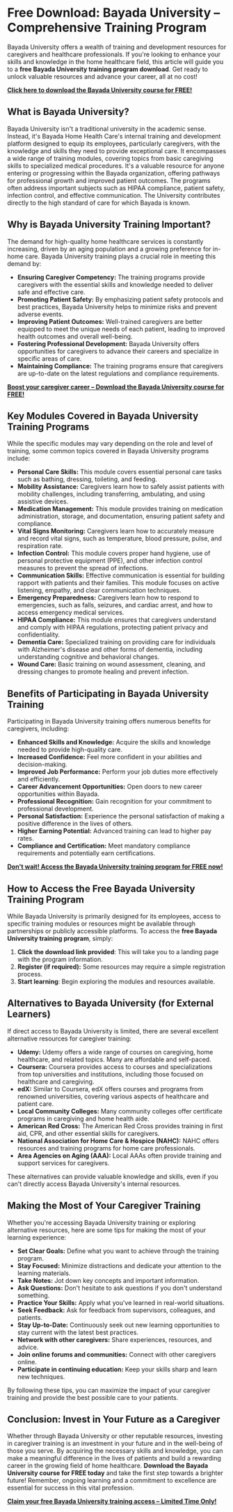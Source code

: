 # Free Download: Bayada University – Comprehensive Training Program

Bayada University offers a wealth of training and development resources for caregivers and healthcare professionals. If you're looking to enhance your skills and knowledge in the home healthcare field, this article will guide you to a **free Bayada University training program download**. Get ready to unlock valuable resources and advance your career, all at no cost!

[**Click here to download the Bayada University course for FREE!**](https://udemywork.com/bayadauniversity)

## What is Bayada University?

Bayada University isn't a traditional university in the academic sense. Instead, it's Bayada Home Health Care's internal training and development platform designed to equip its employees, particularly caregivers, with the knowledge and skills they need to provide exceptional care. It encompasses a wide range of training modules, covering topics from basic caregiving skills to specialized medical procedures. It's a valuable resource for anyone entering or progressing within the Bayada organization, offering pathways for professional growth and improved patient outcomes. The programs often address important subjects such as HIPAA compliance, patient safety, infection control, and effective communication. The University contributes directly to the high standard of care for which Bayada is known.

## Why is Bayada University Training Important?

The demand for high-quality home healthcare services is constantly increasing, driven by an aging population and a growing preference for in-home care. Bayada University training plays a crucial role in meeting this demand by:

*   **Ensuring Caregiver Competency:** The training programs provide caregivers with the essential skills and knowledge needed to deliver safe and effective care.
*   **Promoting Patient Safety:** By emphasizing patient safety protocols and best practices, Bayada University helps to minimize risks and prevent adverse events.
*   **Improving Patient Outcomes:** Well-trained caregivers are better equipped to meet the unique needs of each patient, leading to improved health outcomes and overall well-being.
*   **Fostering Professional Development:** Bayada University offers opportunities for caregivers to advance their careers and specialize in specific areas of care.
*   **Maintaining Compliance:** The training programs ensure that caregivers are up-to-date on the latest regulations and compliance requirements.

[**Boost your caregiver career – Download the Bayada University course for FREE!**](https://udemywork.com/bayadauniversity)

## Key Modules Covered in Bayada University Training Programs

While the specific modules may vary depending on the role and level of training, some common topics covered in Bayada University programs include:

*   **Personal Care Skills:** This module covers essential personal care tasks such as bathing, dressing, toileting, and feeding.
*   **Mobility Assistance:** Caregivers learn how to safely assist patients with mobility challenges, including transferring, ambulating, and using assistive devices.
*   **Medication Management:** This module provides training on medication administration, storage, and documentation, ensuring patient safety and compliance.
*   **Vital Signs Monitoring:** Caregivers learn how to accurately measure and record vital signs, such as temperature, blood pressure, pulse, and respiration rate.
*   **Infection Control:** This module covers proper hand hygiene, use of personal protective equipment (PPE), and other infection control measures to prevent the spread of infections.
*   **Communication Skills:** Effective communication is essential for building rapport with patients and their families. This module focuses on active listening, empathy, and clear communication techniques.
*   **Emergency Preparedness:** Caregivers learn how to respond to emergencies, such as falls, seizures, and cardiac arrest, and how to access emergency medical services.
*   **HIPAA Compliance:** This module ensures that caregivers understand and comply with HIPAA regulations, protecting patient privacy and confidentiality.
*   **Dementia Care:** Specialized training on providing care for individuals with Alzheimer's disease and other forms of dementia, including understanding cognitive and behavioral changes.
*   **Wound Care:** Basic training on wound assessment, cleaning, and dressing changes to promote healing and prevent infection.

## Benefits of Participating in Bayada University Training

Participating in Bayada University training offers numerous benefits for caregivers, including:

*   **Enhanced Skills and Knowledge:** Acquire the skills and knowledge needed to provide high-quality care.
*   **Increased Confidence:** Feel more confident in your abilities and decision-making.
*   **Improved Job Performance:** Perform your job duties more effectively and efficiently.
*   **Career Advancement Opportunities:** Open doors to new career opportunities within Bayada.
*   **Professional Recognition:** Gain recognition for your commitment to professional development.
*   **Personal Satisfaction:** Experience the personal satisfaction of making a positive difference in the lives of others.
*   **Higher Earning Potential:** Advanced training can lead to higher pay rates.
*   **Compliance and Certification:** Meet mandatory compliance requirements and potentially earn certifications.

[**Don't wait! Access the Bayada University training program for FREE now!**](https://udemywork.com/bayadauniversity)

## How to Access the Free Bayada University Training Program

While Bayada University is primarily designed for its employees, access to specific training modules or resources might be available through partnerships or publicly accessible platforms. To access the **free Bayada University training program**, simply:

1.  **Click the download link provided**: This will take you to a landing page with the program information.
2.  **Register (if required):** Some resources may require a simple registration process.
3.  **Start learning**: Begin exploring the modules and resources available.

## Alternatives to Bayada University (for External Learners)

If direct access to Bayada University is limited, there are several excellent alternative resources for caregiver training:

*   **Udemy:** Udemy offers a wide range of courses on caregiving, home healthcare, and related topics. Many are affordable and self-paced.
*   **Coursera:** Coursera provides access to courses and specializations from top universities and institutions, including those focused on healthcare and caregiving.
*   **edX:** Similar to Coursera, edX offers courses and programs from renowned universities, covering various aspects of healthcare and patient care.
*   **Local Community Colleges:** Many community colleges offer certificate programs in caregiving and home health aide.
*   **American Red Cross:** The American Red Cross provides training in first aid, CPR, and other essential skills for caregivers.
*   **National Association for Home Care & Hospice (NAHC):** NAHC offers resources and training programs for home care professionals.
*   **Area Agencies on Aging (AAA):** Local AAAs often provide training and support services for caregivers.

These alternatives can provide valuable knowledge and skills, even if you can't directly access Bayada University's internal resources.

## Making the Most of Your Caregiver Training

Whether you're accessing Bayada University training or exploring alternative resources, here are some tips for making the most of your learning experience:

*   **Set Clear Goals:** Define what you want to achieve through the training program.
*   **Stay Focused:** Minimize distractions and dedicate your attention to the learning materials.
*   **Take Notes:** Jot down key concepts and important information.
*   **Ask Questions:** Don't hesitate to ask questions if you don't understand something.
*   **Practice Your Skills:** Apply what you've learned in real-world situations.
*   **Seek Feedback:** Ask for feedback from supervisors, colleagues, and patients.
*   **Stay Up-to-Date:** Continuously seek out new learning opportunities to stay current with the latest best practices.
*   **Network with other caregivers:** Share experiences, resources, and advice.
*   **Join online forums and communities:** Connect with other caregivers online.
*   **Participate in continuing education:** Keep your skills sharp and learn new techniques.

By following these tips, you can maximize the impact of your caregiver training and provide the best possible care to your patients.

## Conclusion: Invest in Your Future as a Caregiver

Whether through Bayada University or other reputable resources, investing in caregiver training is an investment in your future and in the well-being of those you serve. By acquiring the necessary skills and knowledge, you can make a meaningful difference in the lives of patients and build a rewarding career in the growing field of home healthcare. **Download the Bayada University course for FREE today** and take the first step towards a brighter future! Remember, ongoing learning and a commitment to excellence are essential for success in this vital profession.

[**Claim your free Bayada University training access – Limited Time Only!**](https://udemywork.com/bayadauniversity)
